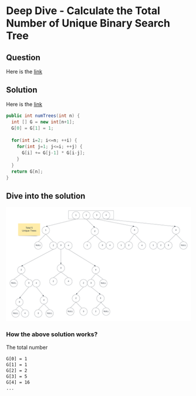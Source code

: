 # Deep Dive - Calculate the Total Number of Unique Binary Search Tree

## Question
Here is the [link](https://leetcode.com/problems/unique-binary-search-trees/)

## Solution
Here is the [link](https://leetcode.com/problems/unique-binary-search-trees/discuss/31666/DP-Solution-in-6-lines-with-explanation.-F(i-n)-G(i-1)-*-G(n-i))

```java
public int numTrees(int n) {
  int [] G = new int[n+1];
  G[0] = G[1] = 1;
    
  for(int i=2; i<=n; ++i) {
    for(int j=1; j<=i; ++j) {
      G[i] += G[j-1] * G[i-j];
    }
  }
  return G[n];
}
```

## Dive into the solution
![Diagram](https://github.com/AmenZhou/code_challenge_exercies/blob/main/pic/unique_binary_tree.png)

### How the above solution works?

The total number
```
G[0] = 1
G[1] = 1
G[2] = 2
G[3] = 5
G[4] = 16
...
```

